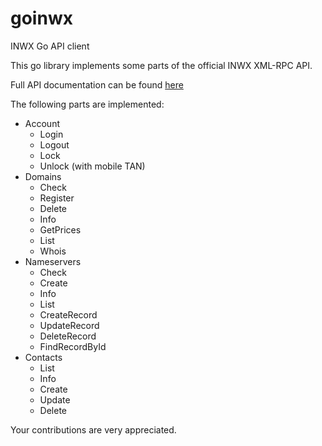 # goinwx
INWX Go API client

This go library implements some parts of the official INWX XML-RPC API.

Full API documentation can be found [here](https://www.inwx.de/en/help/apidoc)

The following parts are implemented:
* Account
  * Login
  * Logout
  * Lock
  * Unlock (with mobile TAN)
* Domains
  * Check
  * Register
  * Delete
  * Info
  * GetPrices
  * List
  * Whois
* Nameservers
  * Check
  * Create
  * Info
  * List
  * CreateRecord
  * UpdateRecord
  * DeleteRecord
  * FindRecordById
* Contacts
  * List 
  * Info
  * Create
  * Update
  * Delete


Your contributions are very appreciated.
